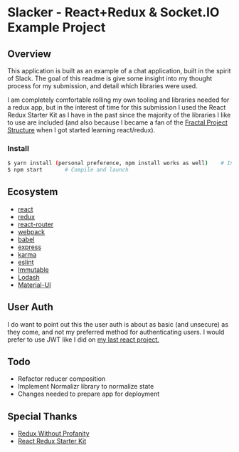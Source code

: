 # Slacker - React+Redux & Socket.IO Example Project

## Overview
This application is built as an example of a chat application, built in the spirit of Slack. The goal of this readme is give some insight into my thought process
for my submission, and detail which libraries were used.

I am completely comfortable rolling my own tooling and libraries needed for a redux app, but in the interest of time for this submission I used the React Redux Starter Kit as I have in the past since the majority of the libraries I like to use are included
 (and also because I became a fan of the [Fractal Project Structure](https://github.com/davezuko/react-redux-starter-kit/wiki/Fractal-Project-Structure) when I got started learning react/redux).

### Install


```bash
$ yarn install (personal preference, npm install works as well)    # Install project dependencies
$ npm start       # Compile and launch
```

## Ecosystem
* [react](https://github.com/facebook/react)
* [redux](https://github.com/rackt/redux)
* [react-router](https://github.com/rackt/react-router)
* [webpack](https://github.com/webpack/webpack)
* [babel](https://github.com/babel/babel)
* [express](https://github.com/expressjs/express)
* [karma](https://github.com/karma-runner/karma)
* [eslint](http://eslint.org)
* [Immutable](https://facebook.github.io/immutable-js/)
* [Lodash](https://lodash.com/)
* [Material-UI](http://www.material-ui.com/#/)

## User Auth
I do want to point out this the user auth is about as basic (and unsecure) as they come, and not my preferred method for authenticating users. I would prefer to use JWT
like I did on [my last react project.](https://github.com/danielriley06/JobHub-React)

## Todo
* Refactor reducer composition
* Implement Normalizr library to normalize state
* Changes needed to prepare app for deployment

## Special Thanks
* [Redux Without Profanity](https://tonyhb.gitbooks.io/redux-without-profanity/content/index.html)
* [React Redux Starter Kit](https://github.com/davezuko/react-redux-starter-kit)
